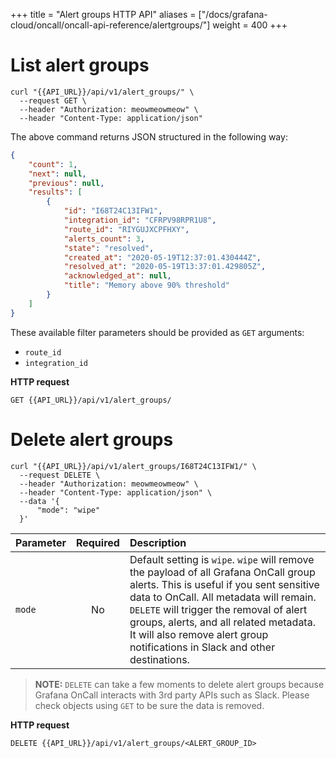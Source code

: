 +++
title = "Alert groups HTTP API"
aliases = ["/docs/grafana-cloud/oncall/oncall-api-reference/alertgroups/"]
weight = 400
+++

# List alert groups

```shell
curl "{{API_URL}}/api/v1/alert_groups/" \
  --request GET \
  --header "Authorization: meowmeowmeow" \
  --header "Content-Type: application/json" 
```

The above command returns JSON structured in the following way:

```json
{
    "count": 1,
    "next": null,
    "previous": null,
    "results": [
        {
            "id": "I68T24C13IFW1",
            "integration_id": "CFRPV98RPR1U8",
            "route_id": "RIYGUJXCPFHXY",
            "alerts_count": 3,
            "state": "resolved",
            "created_at": "2020-05-19T12:37:01.430444Z",
            "resolved_at": "2020-05-19T13:37:01.429805Z",
            "acknowledged_at": null,
            "title": "Memory above 90% threshold"
        }
    ]
}
```

These available filter parameters should be provided as `GET` arguments:

* `route_id`
* `integration_id`

**HTTP request**

`GET {{API_URL}}/api/v1/alert_groups/`

# Delete alert groups

```shell
curl "{{API_URL}}/api/v1/alert_groups/I68T24C13IFW1/" \
  --request DELETE \
  --header "Authorization: meowmeowmeow" \
  --header "Content-Type: application/json" \
  --data '{
      "mode": "wipe"
  }'
```

|Parameter | Required | Description |
|--------- |:--------:|:------------|
`mode` | No | Default setting is `wipe`. `wipe` will remove the payload of all Grafana OnCall group alerts. This is useful if you sent sensitive data to OnCall. All metadata will remain. `DELETE` will trigger the removal of alert groups, alerts, and all related metadata. It will also remove alert group notifications in Slack and other destinations.

>**NOTE:** `DELETE` can take a few moments to delete alert groups because Grafana OnCall interacts with 3rd party APIs such as Slack. Please check objects using `GET` to be sure the data is removed.

**HTTP request**

`DELETE {{API_URL}}/api/v1/alert_groups/<ALERT_GROUP_ID>`